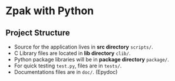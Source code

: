 # Zpak with Python

## Project Structure

- Source for the application lives in **src directory** `scripts/`.
- C Library files are located in **lib directory** `clib/`.
- Python package libraries will be in **package directory** `package/`.
- For quick testing `test.py`, files are in `tests/`.
- Documentations files are in `doc/`. (Epydoc)

